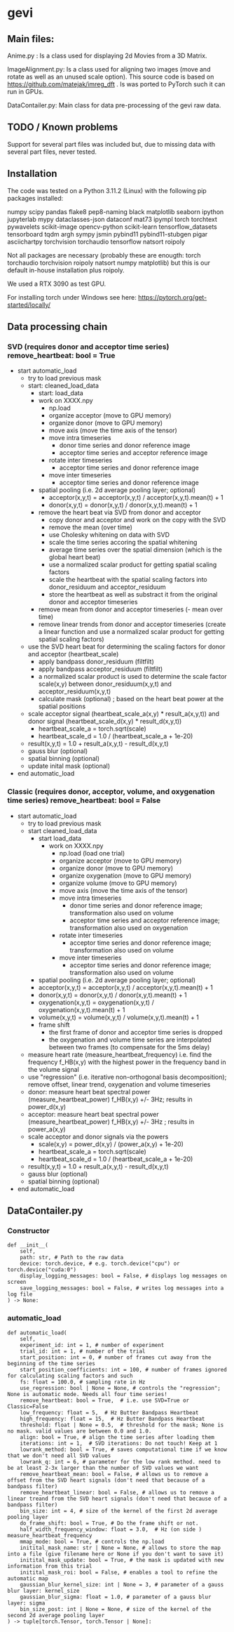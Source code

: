 # gevi

## Main files:

Anime.py : Is a class used for displaying 2d Movies from a 3D Matrix.

ImageAlignment.py: Is a class used for aligning two images (move and rotate as well as an unused scale option). This source code is based on https://github.com/matejak/imreg_dft . Is was ported to PyTorch such it can run in GPUs.

DataContailer.py: Main class for data pre-processing of the gevi raw data.  

## TODO / Known problems

Support for several part files was included but, due to missing data with several part files, never tested. 

## Installation 

The code was tested on a Python 3.11.2 (Linux) with the following pip packages installed:

numpy scipy pandas flake8 pep8-naming black matplotlib seaborn ipython jupyterlab mypy dataclasses-json dataconf mat73 ipympl torch torchtext pywavelets scikit-image opencv-python scikit-learn tensorflow_datasets tensorboard tqdm argh sympy jsmin pybind11 pybind11-stubgen pigar asciichartpy torchvision torchaudio tensorflow natsort roipoly 

Not all packages are necessary (probably these are enougth: torch torchaudio torchvision roipoly natsort numpy matplotlib) but this is our default in-house installation plus roipoly. 

We used a RTX 3090 as test GPU. 

For installing torch under Windows see here: https://pytorch.org/get-started/locally/ 


## Data processing chain

### SVD (requires donor and acceptor time series) remove_heartbeat: bool = True

- start automatic_load
  - try to load previous mask
  - start: cleaned_load_data
    - start: load_data
    - work on XXXX.npy
      - np.load
      - organize acceptor (move to GPU memory)
      - organize donor (move to GPU memory)
      - move axis (move the time axis of the tensor)
      - move intra timeseries
        - donor time series and donor reference image
        - acceptor time series and acceptor reference image
      - rotate inter timeseries
        - acceptor time series and donor reference image
      - move inter timeseries
        - acceptor time series and donor reference image
    - spatial pooling (i.e. 2d average pooling layer; optional)
        - acceptor(x,y,t) = acceptor(x,y,t) / acceptor(x,y,t).mean(t) + 1
        - donor(x,y,t) = donor(x,y,t) / donor(x,y,t).mean(t) + 1
    - remove the heart beat via SVD from donor and acceptor
      - copy donor and acceptor and work on the copy with the SVD 
      - remove the mean (over time)
      - use Cholesky whitening on data with SVD
      - scale the time series accoring the spatial whitening
      - average time series over the spatial dimension (which is the global heart beat)
      - use a normalized scalar product for getting spatial scaling factors
      - scale the heartbeat with the spatial scaling factors into donor_residuum and acceptor_residuum
      - store the heartbeat as well as substract it from the original donor and acceptor timeseries
    - remove mean from donor and acceptor timeseries (- mean over time)
    - remove linear trends from donor and acceptor timeseries (create a linear function and use a normalized scalar product for getting spatial scaling factors)
  - use the SVD heart beat for determining the scaling factors for donor and acceptor (heartbeat_scale)
    - apply bandpass donor_residuum (filtfilt)
    - apply bandpass acceptor_residuum (filtfilt)
    - a normalized scalar product is used to determine the scale factor scale(x,y) between donor_residuum(x,y,t) and acceptor_residuum(x,y,t)
    - calculate mask (optional) ; based on the heart beat power at the spatial positions
  - scale acceptor signal (heartbeat_scale_a(x,y) * result_a(x,y,t)) and donor signal (heartbeat_scale_d(x,y) * result_d(x,y,t))
    - heartbeat_scale_a = torch.sqrt(scale)
    - heartbeat_scale_d = 1.0 / (heartbeat_scale_a + 1e-20)
  - result(x,y,t) = 1.0 + result_a(x,y,t) - result_d(x,y,t)
  - gauss blur (optional)
  - spatial binning (optional)
  - update inital mask (optional)
- end automatic_load

### Classic (requires donor, acceptor, volume, and oxygenation time series) remove_heartbeat: bool = False

- start automatic_load
    - try to load previous mask
    - start cleaned_load_data
        - start load_data
          - work on XXXX.npy
            - np.load (load one trial)
            - organize acceptor (move to GPU memory)
            - organize donor (move to GPU memory)
            - organize oxygenation (move to GPU memory)
            - organize volume (move to GPU memory)
            - move axis (move the time axis of the tensor)
            - move intra timeseries
              - donor time series and donor reference image; transformation also used on volume
              - acceptor time series and acceptor reference image; transformation also used on oxygenation
            - rotate inter timeseries
              - acceptor time series and donor reference image; transformation also used on volume
            - move inter timeseries
              - acceptor time series and donor reference image; transformation also used on volume
        - spatial pooling (i.e. 2d average pooling layer; optional)
        - acceptor(x,y,t) = acceptor(x,y,t) / acceptor(x,y,t).mean(t) + 1
        - donor(x,y,t) = donor(x,y,t) / donor(x,y,t).mean(t) + 1
        - oxygenation(x,y,t) = oxygenation(x,y,t) / oxygenation(x,y,t).mean(t) + 1
        - volume(x,y,t) = volume(x,y,t) / volume(x,y,t).mean(t) + 1
        - frame shift
          - the first frame of donor and acceptor time series is dropped
          - the oxygenation and volume time series are interpolated between two frames (to compensate for the 5ms delay)
    - measure heart rate (measure_heartbeat_frequency) i.e. find the frequency f_HB(x,y) with the highest power in the frequency band in the volume signal
    - use "regression" (i.e. iterative non-orthogonal basis decomposition); remove offset, linear trend, oxygenation and volume timeseries
    - donor: measure heart beat spectral power (measure_heartbeat_power) f_HB(x,y) +/- 3Hz; results in power_d(x,y)
    - acceptor: measure heart beat spectral power (measure_heartbeat_power) f_HB(x,y) +/- 3Hz ; results in power_a(x,y)
    - scale acceptor and donor signals via the powers
      - scale(x,y) = power_d(x,y) / (power_a(x,y) + 1e-20)
      - heartbeat_scale_a = torch.sqrt(scale)
      - heartbeat_scale_d = 1.0 / (heartbeat_scale_a + 1e-20)
    - result(x,y,t) = 1.0 + result_a(x,y,t) - result_d(x,y,t)
    - gauss blur (optional)
    - spatial binning (optional)
- end automatic_load

## DataContailer.py

### Constructor

    def __init__(
        self,
        path: str, # Path to the raw data
        device: torch.device, # e.g. torch.device("cpu") or torch.device("cuda:0")
        display_logging_messages: bool = False, # displays log messages on screen
        save_logging_messages: bool = False, # writes log messages into a log file
    ) -> None:

### automatic_load
    def automatic_load(  
        self,
        experiment_id: int = 1, # number of experiment
        trial_id: int = 1, # number of the trial
        start_position: int = 0, # number of frames cut away from the beginning of the time series
        start_position_coefficients: int = 100, # number of frames ignored for calculating scaling factors and such
        fs: float = 100.0, # sampling rate in Hz
        use_regression: bool | None = None, # controls the "regression"; None is automatic mode. Needs all four time series!
        remove_heartbeat: bool = True,  # i.e. use SVD=True or Classic=False
        low_frequency: float = 5,  # Hz Butter Bandpass Heartbeat
        high_frequency: float = 15,  # Hz Butter Bandpass Heartbeat
        threshold: float | None = 0.5,  # threshold for the mask; None is no mask. valid values are between 0.0 and 1.0.
        align: bool = True, # align the time series after loading them 
        iterations: int = 1,  # SVD iterations: Do not touch! Keep at 1
        lowrank_method: bool = True, # saves computational time if we know that we don't need all SVD values
        lowrank_q: int = 6, # parameter for the low rank method. need to be at least 2-3x larger than the number of SVD values we want
        remove_heartbeat_mean: bool = False, # allows us to remove a offset from the SVD heart signals (don't need that because of a bandpass filter)
        remove_heartbeat_linear: bool = False, # allows us to remove a linear treand from the SVD heart signals (don't need that because of a bandpass filter)
        bin_size: int = 4, # size of the kernel of the first 2d average pooling layer 
        do_frame_shift: bool = True, # Do the frame shift or not. 
        half_width_frequency_window: float = 3.0,  # Hz (on side ) measure_heartbeat_frequency
        mmap_mode: bool = True, # controls the np.load 
        initital_mask_name: str | None = None, # allows to store the map into a file (give filename here or None if you don't want to save it)
        initital_mask_update: bool = True, # the mask is updated with new information from this trial
        initital_mask_roi: bool = False, # enables a tool to refine the automatic map
        gaussian_blur_kernel_size: int | None = 3, # parameter of a gauss blur layer: kernel_size
        gaussian_blur_sigma: float = 1.0, # parameter of a gauss blur layer: sigma
        bin_size_post: int | None = None, # size of the kernel of the second 2d average pooling layer 
    ) -> tuple[torch.Tensor, torch.Tensor | None]:
